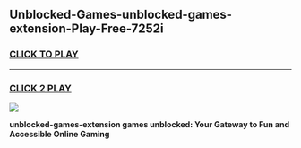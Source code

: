 
## Unblocked-Games-unblocked-games-extension-Play-Free-7252i
<h3>
<a href="https://premium76.site?title=unblocked-games-extension&ref=12A">CLICK TO PLAY</a></h3>
<hr>

<h3>
<a href="https://premium76.site?title=unblocked-games-extension&ref=12A">CLICK 2 PLAY</a>
  
</h3>

<a href="https://premium76.site?title=unblocked-games-extension&ref=12A"><img src="https://clearcache.store/games.png"></a>


**unblocked-games-extension games unblocked: Your Gateway to Fun and Accessible Online Gaming**
